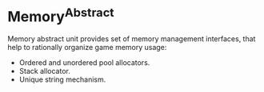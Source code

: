 # Memory<sup>Abstract</sup>

Memory abstract unit provides set of memory management interfaces, that help to rationally organize game memory usage:

- Ordered and unordered pool allocators.
- Stack allocator.
- Unique string mechanism.

